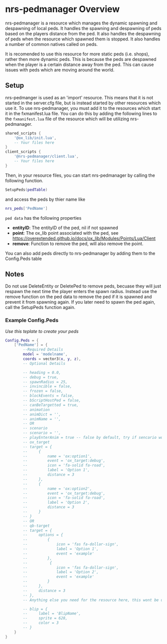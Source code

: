 # **nrs-pedmanager Overview**

nrs-pedmanager is a resource which manages the dynamic spawning and despawning of local peds. It handles the spawning and despawning of peds based on the players distance from the ped. It also handles the despawning of peds when the resource which spawned them is stopped. It also handles a number of common natives called on peds.

It is recomended to use this resource for more static peds (i.e. shops), rather then more dynamic peds. This is because the peds are despawned when the player is a certain distance away from the ped. This can cause issues with peds which are moving around the world.

## **Setup**

nrs-pedmanger is used as an 'import' resource. This means that it is not started in the server.cfg file, but is instead started by other resources which use it. To use nrs-pedmanager, you must add it to the resources which start it in the fxmanifest.lua file. You can do this by adding the following lines to the `fxmanifest.lua` file of the resource which will be utilizing nrs-pedmanager.

```lua
shared_scripts {
    '@ox_lib/init.lua',
    -- Your files here
}
client_scripts {
    '@nrs-pedmanager/client.lua',
    -- Your files here
}
```

Then, in your resource files, you can start nrs-pedmanager by calling the following function.

```lua
SetupPeds(pedTable)
```

and access the peds by thier name like
```lua
nrs_peds['PedName']
```

`ped data` has the following properties  
- **entityID**: The entityID of the ped, nil if not spawned  
- **point**: The ox_lib point associated with the ped, see https://overextended.github.io/docs/ox_lib/Modules/Points/Lua/Client  
- **remove**: Function to remove the ped, will also remove the point.  

You can also add peds directly to nrs-pedmanager by adding them to the Config.Peds table

## **Notes**
Do not use DeleteEntity or DeletePed to remove peds, becuase they will just respawn the next time the player enters the spawn radius. Instead use the remove function on the ped data to remove the ped if it is spawned and prevent it from spawning again. If you later need to spawn the ped again, call the SetupPeds function again.

### **Example Config.Peds** 
*Use this teplate to create your peds*

```lua
Config.Peds = {
    ['PedName'] = {
        --Required Details
        model = 'modelname',
        coords = vector3(x, y, z),
        -- Optional Details

        -- heading = 0.0,
        -- debug = true,
        -- spawnRadius = 25,
        -- invincible = false,
        -- frozen = false,
        -- blockEvents = false,
        -- bScriptHostPed = false,
        -- canBeTargetted = true,
        -- animation
        -- animDict = '',
        -- animName = '',
        -- OR
        -- scenario
        -- scenario = '',
        -- playEnterAnim = true -- false by default, try if sencario wont play
        -- ox_target
        -- target = {
        --     {
        --         name = 'ox:option1',
        --         event = 'ox_target:debug',
        --         icon = 'fa-solid fa-road',
        --         label = 'Option 1',
        --         distance = 3
        --     },
        --     {
        --         name = 'ox:option2',
        --         event = 'ox_target:debug',
        --         icon = 'fa-solid fa-road',
        --         label = 'Option 2',
        --         distance = 3
        --     }
        -- }
        -- OR
        -- qb-target
        -- target = {
        --     options = {
        --         {
        --             icon = 'fas fa-dollar-sign',
        --             label = 'Option 1',
        --             event = 'example'
        --         },
        --          {
        --             icon = 'fas fa-dollar-sign',
        --             label = 'Option 2',
        --             event = 'example'
        --         }
        --     },
        --     distance = 3
        -- },
        -- Anything else you need for the resource here, this wont be used by pedmanager

        -- blip = {
        --     label = 'BlipName',
        --     sprite = 628,
        --     color = 3
        -- }
    }
}
```
